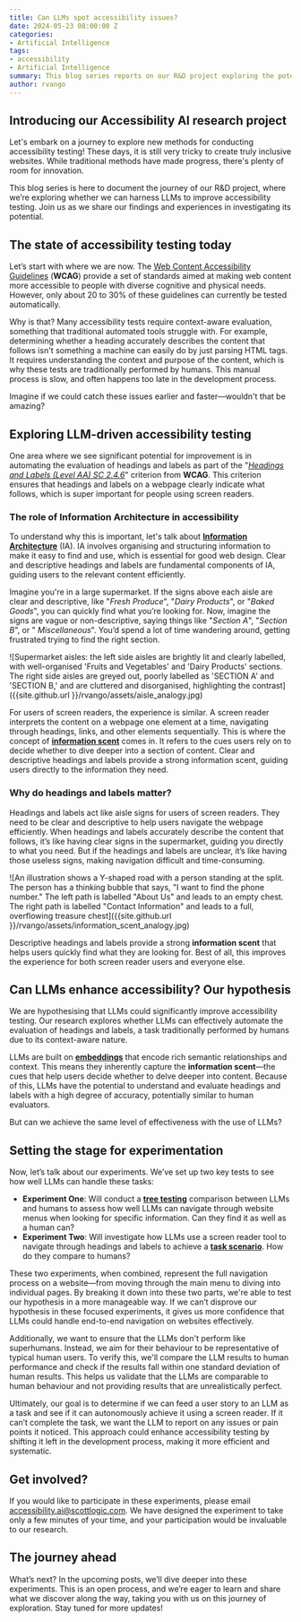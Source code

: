 ```yaml
---
title: Can LLMs spot accessibility issues?
date: 2024-05-23 08:00:00 Z
categories:
- Artificial Intelligence
tags:
- accessibility 
- Artificial Intelligence
summary: This blog series reports on our R&D project exploring the potential of LLMs to enhance accessibility testing.
author: rvango
---
```


## Introducing our Accessibility AI research project

Let's embark on a journey to explore new methods for conducting accessibility testing! These days, it is still
very tricky to create truly inclusive websites. While traditional methods have made progress, there's plenty of room
for innovation.

This blog series is here to document the journey of our R&D project, where we’re exploring whether we can harness LLMs
to improve accessibility testing. Join us as we share our findings and experiences in investigating its potential.

## The state of accessibility testing today

Let’s start with where we are now. The [Web Content Accessibility Guidelines](https://intopia.digital/wp-content/uploads/2023/10/Intopia-WCAG-2.2-Map-Portrait-Mode.pdf) (**WCAG**) provide a set of standards aimed
at making web content more accessible to people with diverse cognitive and physical needs. 
However, only about 20 to 30% of these guidelines can currently be tested automatically.

Why is that? Many accessibility tests require context-aware evaluation, something that traditional automated tools
struggle with. For example, determining whether a heading accurately describes the content that follows isn't something
a machine can easily do by just parsing HTML tags. It requires understanding the context and purpose of the content,
which is why these tests are traditionally performed by humans. This manual process is slow, and often happens too late 
in the development process. 

Imagine if we could catch these issues earlier and faster—wouldn't that be
amazing?

## Exploring LLM-driven accessibility testing

One area where we see significant potential for improvement is in automating the evaluation of headings and labels as
part of the "[_Headings and Labels (Level AA) SC 2.4.6_](https://wcag.com/authors/2-4-6-headings-and-labels/)" criterion from **WCAG**. This criterion ensures that headings
and labels on a webpage clearly indicate what follows, which is super important for people using screen readers.

### The role of Information Architecture in accessibility

To understand why this is important, let's talk about [**Information Architecture**](https://blog.optimalworkshop.com/learn-about-information-architecture/) (IA). IA involves organising and
structuring information to make it easy to find and use, which is essential for good web design. Clear and descriptive
headings and labels are fundamental components of IA, guiding users to the relevant content efficiently.

Imagine you're in a large supermarket. If the signs above each aisle are clear and descriptive, like "_Fresh
Produce_", "_Dairy Products_", or "_Baked Goods_", you can quickly find what you’re looking for.
Now, imagine the signs are vague or non-descriptive, saying things like "_Section A_", "_Section B_", or "
_Miscellaneous_".
You’d spend a lot of time wandering around, getting frustrated trying to find the right section.

![Supermarket aisles: the left side aisles are brightly lit and clearly labelled, with well-organised 'Fruits and Vegetables' and 'Dairy Products' sections. The right side aisles are greyed out, poorly labelled as 'SECTION A' and 'SECTION B,' and are cluttered and disorganised, highlighting the contrast]({{site.github.url }}/rvango/assets/aisle_analogy.jpg)

For users of screen readers, the experience is similar. A screen reader interprets the content on a webpage one element
at a time, navigating through headings, links, and other elements sequentially. This is where the concept of [**information
scent**](https://www.nngroup.com/articles/information-scent/) comes in. It refers to the cues users rely on to decide whether to dive deeper into a section of content. 
Clear and descriptive headings and labels provide a strong information scent, guiding users directly to the
information they need.

### Why do headings and labels matter?

Headings and labels act like aisle signs for users of screen readers. They need to be clear and descriptive to help
users navigate the webpage efficiently. When headings and labels accurately describe the content that follows, it’s
like having clear signs in the supermarket, guiding you directly to what you need.
But if the headings and labels are unclear, it’s like having those useless signs, making navigation difficult and
time-consuming.

![An illustration shows a Y-shaped road with a person standing at the split. The person has a thinking bubble that says, "I want to find the phone number." The left path is labelled "About Us" and leads to an empty chest. The right path is labelled "Contact Information" and leads to a full, overflowing treasure chest]({{site.github.url }}/rvango/assets/information_scent_analogy.jpg)

Descriptive headings and labels provide a strong **information scent** that helps users quickly find what they are 
looking for. Best of all, this improves the experience for both screen reader users and everyone else.

## Can LLMs enhance accessibility? Our hypothesis

We are hypothesising that LLMs could significantly improve accessibility testing.
Our research explores whether LLMs can effectively automate the evaluation of headings and labels, a task traditionally
performed by humans due to its context-aware nature.

LLMs are built on [**embeddings**](https://learn.microsoft.com/en-us/semantic-kernel/memories/embeddings#what-are-embeddings-to-a-programmer) that encode rich semantic relationships and context. This means they inherently capture the
**information scent**—the cues that help users decide whether to delve deeper into content. Because of this, LLMs have the
potential to understand and evaluate headings and labels with a high degree of accuracy, potentially similar to human evaluators.

But can we achieve the same level of effectiveness with the use of LLMs?

## Setting the stage for experimentation

Now, let’s talk about our experiments. We’ve set up two key tests to see how well LLMs can handle these tasks:

- **Experiment One**: Will conduct a [**tree testing**](https://www.nngroup.com/articles/tree-testing/) comparison between LLMs and humans to assess how well LLMs can 
  navigate through website menus when looking for specific information. Can they find it as well as a human can?
- **Experiment Two**: Will investigate how LLMs use a screen reader tool to navigate through headings and labels to achieve a 
  [**task scenario**](https://www.nngroup.com/articles/task-scenarios-usability-testing/).  How do they compare to humans?

These two experiments, when combined, represent the full navigation process on a website—from moving through the main
menu to diving into individual pages. By breaking it down into these two parts, we're able to test our hypothesis in a
more manageable way. If we can’t disprove our hypothesis in these focused experiments, it gives us more confidence that
LLMs could handle end-to-end navigation on websites effectively.

Additionally, we want to ensure that the LLMs don't perform like superhumans. Instead, we aim for their behaviour to be
representative of typical human users. To verify this, we'll compare the LLM results to human performance and check if
the results fall within one standard deviation of human results. This helps us validate that the LLMs are comparable to
human behaviour and not providing results that are unrealistically perfect.

Ultimately, our goal is to determine if we can feed a user story to an LLM as a task and see if it can autonomously
achieve it using a screen reader. If it can’t complete the task, we want the LLM to report on any issues or pain points
it noticed. This approach could enhance accessibility testing by shifting it left in the development process, making it
more efficient and systematic.

## Get involved?

If you would like to participate in these experiments, please
email [accessibility.ai@scottlogic.com](mailto:accessibility.ai@scottlogic.com?subject=Participation%20in%20Accessibility%20AI%20Experiments&body=Dear%20Scott%20Logic%20Team,%0D%0A%0D%0AI%20am%20interested%20in%20participating%20in%20the%20Accessibility%20AI%20experiments.%20Please%20provide%20me%20with%20further%20details%20on%20how%20I%20can%20get%20involved.%0D%0A%0D%0AI%20understand%20that%20my%20participation%20will%20be%20anonymised,%20and%20no%20personal%20information%20will%20be%20kept%20or%20linked%20to%20me%20as%20an%20individual.%0D%0A%0D%0AThank%20you!).
We have designed the experiment to take only a few minutes of your time, and your participation would be invaluable to
our research.

## The journey ahead

What’s next? In the upcoming posts, we’ll dive deeper into these experiments. This is an open process, and we’re eager
to learn and share what we discover along the way, taking you with us on this journey of exploration. Stay tuned
for more updates!
